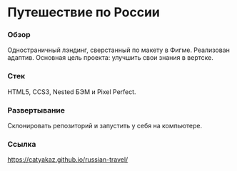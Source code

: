 # Путешествие по России

### Обзор
Одностраничный лэндинг, сверстанный по макету в Фигме.
Реализован адаптив.
Основная цель проекта: улучшить свои знания в вертске.

### Стек

HTML5, CCS3, Nested БЭМ и Pixel Perfect.

### Развертывание
Склонировать репозиторий и запустить у себя на компьютере.

### Ссылка
https://catyakaz.github.io/russian-travel/
